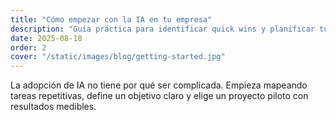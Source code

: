 ```yaml
---
title: "Cómo empezar con la IA en tu empresa"
description: "Guía práctica para identificar quick wins y planificar tu primer proyecto de IA."
date: 2025-08-18
order: 2
cover: "/static/images/blog/getting-started.jpg"
---
```

La adopción de IA no tiene por qué ser complicada. Empieza mapeando tareas repetitivas, define un objetivo claro y elige un proyecto piloto con resultados medibles.
